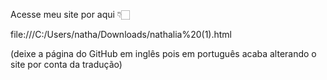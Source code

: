 Acesse meu site por aqui 👇🏻

file:///C:/Users/natha/Downloads/nathalia%20(1).html

(deixe a página do GitHub em inglês pois em português acaba alterando o site por conta da tradução)
